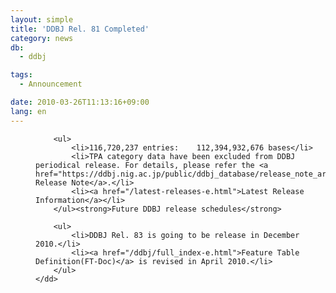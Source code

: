 ```yaml
---
layout: simple
title: 'DDBJ Rel. 81 Completed'
category: news
db:
  - ddbj

tags:
  - Announcement

date: 2010-03-26T11:13:16+09:00
lang: en
---
```


<dl>
    <dd>

        <ul>
            <li>116,720,237 entries:    112,394,932,676 bases</li>
            <li>TPA category data have been excluded from DDBJ periodical release. For details, please refer the <a href="https://ddbj.nig.ac.jp/public/ddbj_database/release_note_archive/ddbj/ddbjrel.81.txt">DDBJ Release Note</a>.</li>
            <li><a href="/latest-releases-e.html">Latest Release Information</a></li>
        </ul><strong>Future DDBJ release schedules</strong>

        <ul>
            <li>DDBJ Rel. 83 is going to be release in December 2010.</li>
            <li><a href="/ddbj/full_index-e.html">Feature Table Definition(FT-Doc)</a> is revised in April 2010.</li>
        </ul>
    </dd>
</dl>
